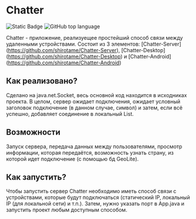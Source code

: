 # Chatter

![Static Badge](https://img.shields.io/badge/shirotame-Chatter-Server)
![GitHub top language](https://img.shields.io/github/languages/top/shirotame/Chatter-Server)

Chatter - приложение, реализуещее простейший способ связи между удаленными устройствами. Состоит из 3 элементов: [Chatter-Server] (https://github.com/shirotame/Chatter-Server), [Chatter-Desktop] (https://github.com/shirotame/Chatter-Desktop) и [Chatter-Android] (https://github.com/shirotame/Chatter-Android)

## Как реализовано?

Сделано на java.net.Socket, весь основной код находится в исходниках проекта. В целом, сервер ожидает подключения, ожидает условный заголовок подключение (в данном случае, символ) и затем, если всё успешно, добавляет соединение в локальный List.

## Возможности

Запуск сервера, передача данных между пользователями, просмотр информации, которая передаётся, возможность узнать страну, из которой идет подключение (с помощью бд GeoLite).

## Как запустить?

Чтобы запустить сервер Chatter необходимо иметь способ связи с устройствами, которые будут подключаться (статический IP, локальный IP (для локальной сети) и т.п.). Затем, нужно указать порт в App.java и запустить проект любым доступным способом.